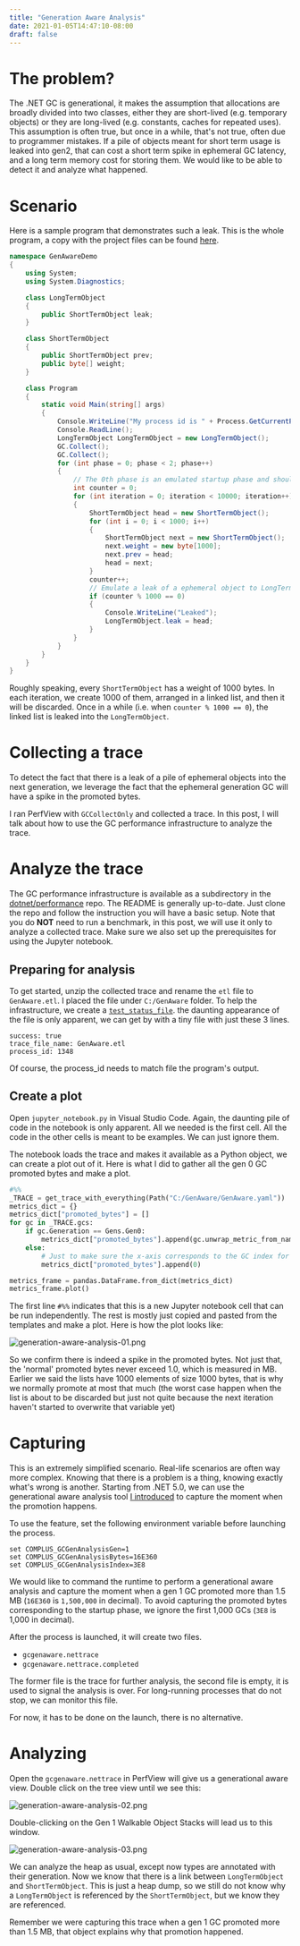 ```yaml
---
title: "Generation Aware Analysis"
date: 2021-01-05T14:47:10-08:00
draft: false
---
```


# The problem?
The .NET GC is generational, it makes the assumption that allocations are broadly divided into two classes, either they are short-lived (e.g. temporary objects) or they are long-lived (e.g. constants, caches for repeated uses). This assumption is often true, but once in a while, that's not true, often due to programmer mistakes. If a pile of objects meant for short term usage is leaked into gen2, that can cost a short term spike in ephemeral GC latency, and a long term memory cost for storing them. We would like to be able to detect it and analyze what happened.

# Scenario
Here is a sample program that demonstrates such a leak. This is the whole program, a copy with the project files can be found [here](https://github.com/cshung/blog-samples/blob/main/GenAwareDemo).

```c#
namespace GenAwareDemo
{
    using System;
    using System.Diagnostics;

    class LongTermObject
    {
        public ShortTermObject leak;
    }

    class ShortTermObject
    {
        public ShortTermObject prev;
        public byte[] weight;
    }

    class Program
    {
        static void Main(string[] args)
        {
            Console.WriteLine("My process id is " + Process.GetCurrentProcess().Id);
            Console.ReadLine();
            LongTermObject LongTermObject = new LongTermObject();
            GC.Collect();
            GC.Collect();
            for (int phase = 0; phase < 2; phase++)
            {
                // The 0th phase is an emulated startup phase and should be ignored.
                int counter = 0;
                for (int iteration = 0; iteration < 10000; iteration++)
                {
                    ShortTermObject head = new ShortTermObject();
                    for (int i = 0; i < 1000; i++)
                    {
                        ShortTermObject next = new ShortTermObject();
                        next.weight = new byte[1000];
                        next.prev = head;
                        head = next;
                    }
                    counter++;
                    // Emulate a leak of a ephemeral object to LongTermObject.
                    if (counter % 1000 == 0)
                    {
                        Console.WriteLine("Leaked");
                        LongTermObject.leak = head;
                    }
                }
            }
        }
    }
}
```

Roughly speaking, every `ShortTermObject` has a weight of 1000 bytes. In each iteration, we create 1000 of them, arranged in a linked list, and then it will be discarded. Once in a while (i.e. when `counter % 1000 == 0`), the linked list is leaked into the `LongTermObject`.

# Collecting a trace
To detect the fact that there is a leak of a pile of ephemeral objects into the next generation, we leverage the fact that the ephemeral generation GC will have a spike in the promoted bytes.

I ran PerfView with `GCCollectOnly` and collected a trace. In this post, I will talk about how to use the GC performance infrastructure to analyze the trace.

# Analyze the trace
The GC performance infrastructure is available as a subdirectory in the [dotnet/performance](https://github.com/dotnet/performance/tree/master/src/benchmarks/gc) repo. The README is generally up-to-date. Just clone the repo and follow the instruction you will have a basic setup. Note that you do **NOT** need to run a benchmark, in this post, we will use it only to analyze a collected trace. Make sure we also set up the prerequisites for using the Jupyter notebook.

## Preparing for analysis
To get started, unzip the collected trace and rename the `etl` file to `GenAware.etl`. I placed the file under `C:/GenAware` folder. To help the infrastructure, we create a [`test_status_file`](https://github.com/dotnet/performance/blob/master/src/benchmarks/gc/docs/test_status_files.md). the daunting appearance of the file is only apparent, we can get by with a tiny file with just these 3 lines.

```
success: true
trace_file_name: GenAware.etl
process_id: 1348
```

Of course, the process_id needs to match file the program's output.

## Create a plot
Open `jupyter_notebook.py` in Visual Studio Code. Again, the daunting pile of code in the notebook is only apparent. All we needed is the first cell. All the code in the other cells is meant to be examples. We can just ignore them.

The notebook loads the trace and makes it available as a Python object, we can create a plot out of it. Here is what I did to gather all the gen 0 GC promoted bytes and make a plot.

```py
#%% 
_TRACE = get_trace_with_everything(Path("C:/GenAware/GenAware.yaml"))
metrics_dict = {}
metrics_dict["promoted_bytes"] = []
for gc in _TRACE.gcs:
    if gc.Generation == Gens.Gen0:
        metrics_dict["promoted_bytes"].append(gc.unwrap_metric_from_name("PromotedMB"))
    else:
        # Just to make sure the x-axis corresponds to the GC index for filtering.
        metrics_dict["promoted_bytes"].append(0)

metrics_frame = pandas.DataFrame.from_dict(metrics_dict)
metrics_frame.plot()
```

The first line `#%%` indicates that this is a new Jupyter notebook cell that can be run independently. The rest is mostly just copied and pasted from the templates and make a plot. Here is how the plot looks like:

![generation-aware-analysis-01.png](/generation-aware-analysis/generation-aware-analysis-01.png "generation-aware-analysis-01.png")

So we confirm there is indeed a spike in the promoted bytes. Not just that, the 'normal' promoted bytes never exceed 1.0, which is measured in MB. Earlier we said the lists have 1000 elements of size 1000 bytes, that is why we normally promote at most that much (the worst case happen when the list is about to be discarded but just not quite because the next iteration haven't started to overwrite that variable yet)

# Capturing
This is an extremely simplified scenario. Real-life scenarios are often way more complex. Knowing that there is a problem is a thing, knowing exactly what's wrong is another. Starting from .NET 5.0, we can use the generational aware analysis tool [I introduced](https://github.com/dotnet/runtime/pull/40332) to capture the moment when the promotion happens.

To use the feature, set the following environment variable before launching the process.

```
set COMPLUS_GCGenAnalysisGen=1
set COMPLUS_GCGenAnalysisBytes=16E360
set COMPLUS_GCGenAnalysisIndex=3E8
```

We would like to command the runtime to perform a generational aware analysis and capture the moment when a gen 1 GC promoted more than 1.5 MB (`16E360` is `1,500,000` in decimal). To avoid capturing the promoted bytes corresponding to the startup phase, we ignore the first 1,000 GCs (`3E8` is 1,000 in decimal).

After the process is launched, it will create two files. 

- `gcgenaware.nettrace`
- `gcgenaware.nettrace.completed`

The former file is the trace for further analysis, the second file is empty, it is used to signal the analysis is over. For long-running processes that do not stop, we can monitor this file. 

For now, it has to be done on the launch, there is no alternative.

# Analyzing
Open the `gcgenaware.nettrace` in PerfView will give us a generational aware view. Double click on the tree view until we see this:

![generation-aware-analysis-02.png](/generation-aware-analysis/generation-aware-analysis-02.png "generation-aware-analysis-02.png")

Double-clicking on the Gen 1 Walkable Object Stacks will lead us to this window.

![generation-aware-analysis-03.png](/generation-aware-analysis/generation-aware-analysis-03.png "generation-aware-analysis-03.png")

We can analyze the heap as usual, except now types are annotated with their generation. Now we know that there is a link between `LongTermObject` and `ShortTermObject`. This is just a heap dump, so we still do not know why a `LongTermObject` is referenced by the `ShortTermObject`, but we know they are referenced.

Remember we were capturing this trace when a gen 1 GC promoted more than 1.5 MB, that object explains why that promotion happened.